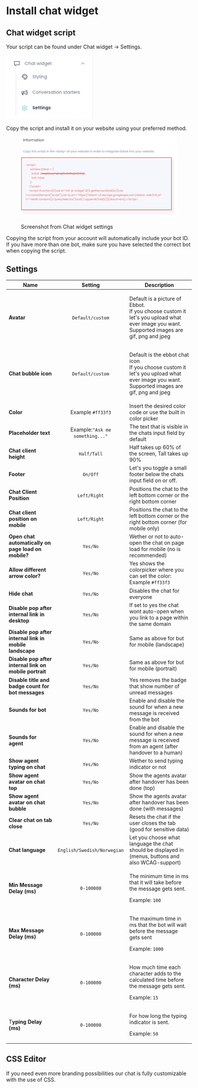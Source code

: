 # Install chat widget

## Chat widget script

Your script can be found under Chat widget -> Settings.\
\
![](<../.gitbook/assets/image (25).png>)

Copy the script and install it on your website using your preferred method.

<figure><img src="../.gitbook/assets/image (106).png" alt=""><figcaption><p>Screenshot from Chat widget settings</p></figcaption></figure>

Copying the script from your account will automatically include your bot ID. If you have more than one bot, make sure you have selected the correct bot when copying the script.



## Settings

| **Name**                                                |             Setting             | **Description**                                                                                                                                     |
| ------------------------------------------------------- | :-----------------------------: | --------------------------------------------------------------------------------------------------------------------------------------------------- |
| **Avatar**                                              |         `Default/custom`        | <p>Default is a picture of Ebbot. <br>If you choose custom it let's you upload what ever image you want. Supported images are gif, png and jpeg</p> |
| **Chat bubble icon**                                    |         `Default/custom`        | <p>Default is the ebbot chat icon<br>If you choose custom it let's you upload what ever image you want. Supported images are gif, png and jpeg</p>  |
| **Color**                                               |        Example `#ff33f3`        | Insert the desired color code or use the built in color picker                                                                                      |
| **Placeholder text**                                    | Example:`"Ask me something..."` | The text that is visible in the chats input field by default                                                                                        |
| **Chat client height**                                  |           `Half/Tall`           | Half takes up 60% of the screen, Tall takes up 90%                                                                                                  |
| **Footer**                                              |             `On/Off`            | Let's you toggle a small footer below the chats input field on or off.                                                                              |
| **Chat Client Position**                                |           `Left/Right`          | Positions the chat to the left bottom corner or the right bottom corner                                                                             |
| **Chat client position on mobile**                      |           `Left/Right`          | Positions the chat to the left bottom corner or the right bottom corner (for mobile only)                                                           |
| **Open chat automatically on page load on mobile?**     |             `Yes/No`            | Wether or not to auto-open the chat on page load for mobile (no is recommended)                                                                     |
| **Allow different arrow color?**                        |             `Yes/No`            | Yes shows the colorpicker where you can set the color: Example `#ff33f3`                                                                            |
| **Hide chat**                                           |             `Yes/No`            | Disables the chat for everyone                                                                                                                      |
| **Disable pop after internal link in desktop**          |             `Yes/No`            | If set to yes the chat wont auto-open when you link to a page within the same domain                                                                |
| **Disable pop after internal link in mobile landscape** |             `Yes/No`            | Same as above for but for mobile (landscape)                                                                                                        |
| **Disable pop after internal link on mobile portrait**  |             `Yes/No`            | Same as above for but for mobile (portrait)                                                                                                         |
| **Disable title and badge count for bot messages**      |             `Yes/No`            | Yes removes the badge that show number of unread messages                                                                                           |
| **Sounds for bot**                                      |             `Yes/No`            | Enable and disable the sound for when a new message is received from the bot                                                                        |
| **Sounds for agent**                                    |             `Yes/No`            | Enable and disable the sound for when a new message is received from an agent (after handover to a human)                                           |
| **Show agent typing on chat**                           |             `Yes/No`            | Wether to send typing indicator or not                                                                                                              |
| **Show agent avatar on chat top**                       |             `Yes/No`            | Show the agents avatar after handover has been done (top)                                                                                           |
| **Show agent avatar on chat bubble**                    |             `Yes/No`            | Show the agents avatar after handover has been done (with messages)                                                                                 |
| **Clear chat on tab close**                             |             `Yes/No`            | Resets the chat if the user closes the tab (good for sensitive data)                                                                                |
| **Chat language**                                       |   `English/Swedish/Norwegian`   | Let you choose what language the chat should be displayed in (menus, buttons and also WCAG-support)                                                 |
| **Min Message Delay (ms)**                              |            `0-100000`           | <p>The minimum time in ms that it will take before the message gets sent.</p><p>Example: <code>100</code></p>                                       |
| **Max Message Delay (ms)**                              |            `0-100000`           | <p>The maximum time in ms that the bot will wait before the message gets sent</p><p>Example: <code>1000</code></p>                                  |
| **Character Delay (ms)**                                |            `0-100000`           | <p>How much time each character adds to the calculated time before the message gets sent.</p><p>Example: <code>15</code></p>                        |
| T**yping Delay (ms)**                                   |            `0-100000`           | <p>For how long the typing indicator is sent.</p><p>Example: <code>50</code></p>                                                                    |

## CSS Editor

If you need even more branding possibilities our chat is fully customizable with the use of CSS.&#x20;

